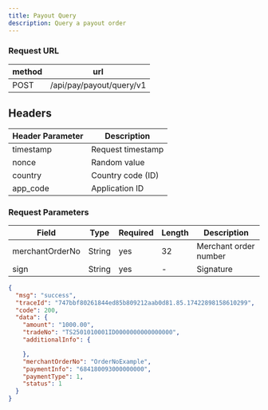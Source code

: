 ```yaml
---
title: Payout Query
description: Query a payout order
---
```


### Request URL

| method | url                      |
| ------ | ------------------------ |
| POST   | /api/pay/payout/query/v1 |

## Headers

| Header Parameter | Description       |
| ---------------- |-------------------|
| timestamp        | Request timestamp |
| nonce            | Random value      |
| country          | Country code (ID)  |
| app_code         | Application ID    |

### Request Parameters

| Field           | Type   | Required | Length | Description           |
| --------------- | ------ | -------- | ------ | --------------------- |
| merchantOrderNo | String | yes      | 32     | Merchant order number |
| sign            | String | yes      | -      | Signature             |


```json title = ""
{
  "msg": "success",
  "traceId": "747bbf80261844ed85b809212aab0d81.85.17422898158610299",
  "code": 200,
  "data": {
    "amount": "1000.00",
    "tradeNo": "TS2501010001ID0000000000000000",
    "additionalInfo": {

    },
    "merchantOrderNo": "OrderNoExample",
    "paymentInfo": "684180093000000000",
    "paymentType": 1,
    "status": 1
  }
}
```